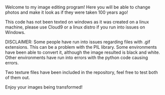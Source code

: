 Welcome to my image editing program! Here you will be able to change photos and
make it look as if they were taken 100 years ago!

This code has not been texted on windows as it was created on a linux machine, please
use Cloud9 or a linux distro if you run into issues on Windows.

DISCLAIMER: Some people have run into issues regarding files with .gif extensions. This can be a problem with the PIL library.
Some environments have been able to convert it, although the image resulted is black and white.
Other environments have run into errors with the python code causing errors.

Two texture files have been included in the repository, feel free to test both of them out. 

Enjoy your images being transformed!
